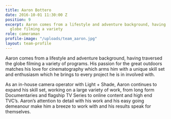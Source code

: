```yaml
---
title: Aaron Bottero
date: 2016-10-01 11:30:00 Z
position: 9
excerpt: Aaron comes from a lifestyle and adventure background, having traversed the
  globe filming a variety
role: cameraman
profile-image: "/uploads/team_aaron.jpg"
layout: team-profile
---
```


Aaron comes from a lifestyle and adventure background, having traversed the globe filming a variety of programs. His passion for the great outdoors matches his love for cinematography which arms him with a unique skill set and enthusiasm which he brings to every project he is in involved with.

As an in-house camera operator with Light + Shade, Aaron continues to expand his skill set,  working on a large variety of work, from long form Documentaries and flagship TV Series to online content and high end TVC’s. Aaron’s attention to detail with his work and his easy going demeanour make him a breeze to work with and his results speak for themselves.